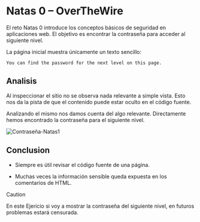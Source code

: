 # Natas 0 – OverTheWire

El reto Natas 0 introduce los conceptos básicos de seguridad en aplicaciones web.
El objetivo es encontrar la contraseña para acceder al siguiente nivel.

La página inicial muestra únicamente un texto sencillo:

```url
You can find the password for the next level on this page.
```
## Analisis

Al inspeccionar el sitio no se observa nada relevante a simple vista.
Esto nos da la pista de que el contenido puede estar oculto en el código fuente.

Analizando el mismo nos damos cuenta del algo relevante. Directamente hemos encontrado la contraseña para el siguiente nivel.

![Contraseña-Natas1](Assets/Natas0/Contraseña.png)

## Conclusion

- Siempre es útil revisar el código fuente de una página.

- Muchas veces la información sensible queda expuesta en los comentarios de HTML.

>[!CAUTION]
>En este Ejericio si voy a mostrar la contraseña del siguiente nivel, en futuros problemas estará censurada. 